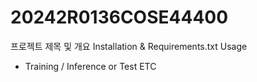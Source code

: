 # 20242R0136COSE44400
프로젝트 제목 및 개요
Installation  & Requirements.txt 
Usage
  - Training / Inference or Test 
ETC 

